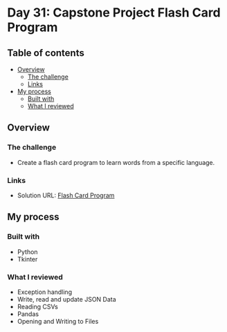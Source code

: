 # Day 31: Capstone Project Flash Card Program

## Table of contents

- [Overview](#overview)
  - [The challenge](#the-challenge)
  - [Links](#links)
- [My process](#my-process)
  - [Built with](#built-with)
  - [What I reviewed](#what-i-reviewed)

## Overview

### The challenge

- Create a flash card program to learn words from a specific language.

### Links

- Solution URL: [Flash Card Program](https://github.com/Mikerniker/100_Days_of_Python/tree/main/Day31)

## My process

### Built with

- Python
- Tkinter

### What I reviewed
- Exception handling 
- Write, read and update JSON Data
- Reading CSVs
- Pandas
- Opening and Writing to Files


